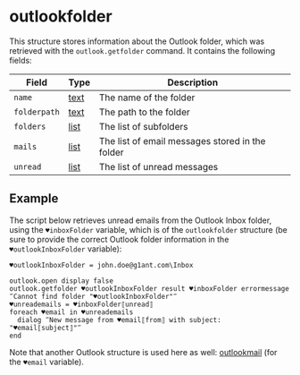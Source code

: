 # outlookfolder

This structure stores information about the Outlook folder, which was retrieved with the `outlook.getfolder` command. It contains the following fields:

| Field        | Type                                                        | Description                                     |
| ------------ | ----------------------------------------------------------- | ----------------------------------------------- |
| `name`       | [text](G1ANT.Language/G1ANT.Language/Structures/TextStructure.md) | The name of the folder                          |
| `folderpath` | [text](G1ANT.Language/G1ANT.Language/Structures/TextStructure.md) | The path to the folder                          |
| `folders`    | [list](G1ANT.Language/G1ANT.Language/Structures/ListStructure.md) | The list of subfolders                          |
| `mails`      | [list](G1ANT.Language/G1ANT.Language/Structures/ListStructure.md) | The list of email messages stored in the folder |
| `unread`   | [list](G1ANT.Language/G1ANT.Language/Structures/ListStructure.md) | The list of unread messages                     |

## Example

The script below retrieves unread emails from the Outlook Inbox folder, using the `♥inboxFolder` variable, which is of the `outlookfolder` structure (be sure to provide the correct Outlook folder information in the `♥outlookInboxFolder` variable):

```G1ANT
♥outlookInboxFolder = john.doe@g1ant.com\Inbox

outlook.open display false
outlook.getfolder ♥outlookInboxFolder result ♥inboxFolder errormessage ‴Cannot find folder "♥outlookInboxFolder"‴
♥unreademails = ♥inboxFolder⟦unread⟧
foreach ♥email in ♥unreademails
  dialog ‴New message from ♥email⟦from⟧ with subject: "♥email⟦subject⟧"‴
end
```

Note that another Outlook structure is used here as well: [outlookmail](outlookmailstructure.md) (for the `♥email` variable).
